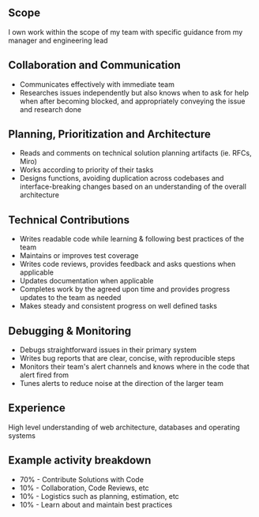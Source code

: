 ## Scope
I own work within the scope of my team with specific guidance from my manager and engineering lead

## Collaboration and Communication
- Communicates effectively with immediate team
- Researches issues independently but also knows when to ask for help when after becoming blocked, and appropriately conveying the issue and research done

## Planning, Prioritization and Architecture
- Reads and comments on technical solution planning artifacts (ie. RFCs, Miro)
- Works according to priority of their tasks
- Designs functions, avoiding duplication across codebases and interface-breaking changes based on an understanding of the overall architecture
	
## Technical Contributions
- Writes readable code while learning &  following best practices of the team
- Maintains or improves test coverage 
- Writes code reviews, provides feedback and asks questions when applicable
- Updates documentation when applicable
- Completes work by the agreed upon time and provides progress updates to the team as needed
- Makes steady and consistent progress on well defined tasks
	
## Debugging & Monitoring
- Debugs straightforward issues in their primary system
- Writes bug reports that are clear, concise, with reproducible steps
- Monitors their team's alert channels and knows where in the code that alert fired from
- Tunes alerts to reduce noise at the direction of the larger team
	
## Experience
High level understanding of web architecture, databases and operating systems

## Example activity breakdown
- 70% - Contribute Solutions with Code
- 10% - Collaboration, Code Reviews, etc
- 10% - Logistics such as planning, estimation, etc
- 10% - Learn about and maintain best practices
